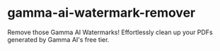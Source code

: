 # gamma-ai-watermark-remover
Remove those Gamma AI Watermarks! Effortlessly clean up your PDFs generated by Gamma AI's free tier.

